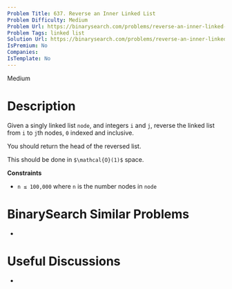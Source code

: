 ```yaml
---
Problem Title: 637. Reverse an Inner Linked List
Problem Difficulty: Medium
Problem Url: https://binarysearch.com/problems/reverse-an-inner-linked-list/
Problem Tags: linked list
Solution Url: https://binarysearch.com/problems/reverse-an-inner-linked-list/solutions/
IsPremium: No
Companies: 
IsTemplate: No
---
```


<span style="color: ;">Medium</span>

# Description

Given a singly linked list `node`, and integers `i` and `j`, reverse the linked list from `i` to `j`th nodes, `0` indexed and inclusive.

You should return the head of the reversed list.

This should be done in `$\mathcal{O}(1)$` space.

**Constraints**
- `n ≤ 100,000` where `n` is the number nodes in `node`

# BinarySearch Similar Problems

- []()

# Useful Discussions

- []()

